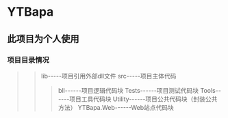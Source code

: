 # YTBapa
## 此项目为个人使用
### 项目目录情况
>> lib-----项目引用外部dll文件
>> src-----项目主体代码
>>> bll------项目逻辑代码块
>>> Tests------项目测试代码块
>>> Tools------项目工具代码块
>>> Utility------项目公共代码块（封装公共方法）
>>> YTBapa.Web------Web站点代码块
    
